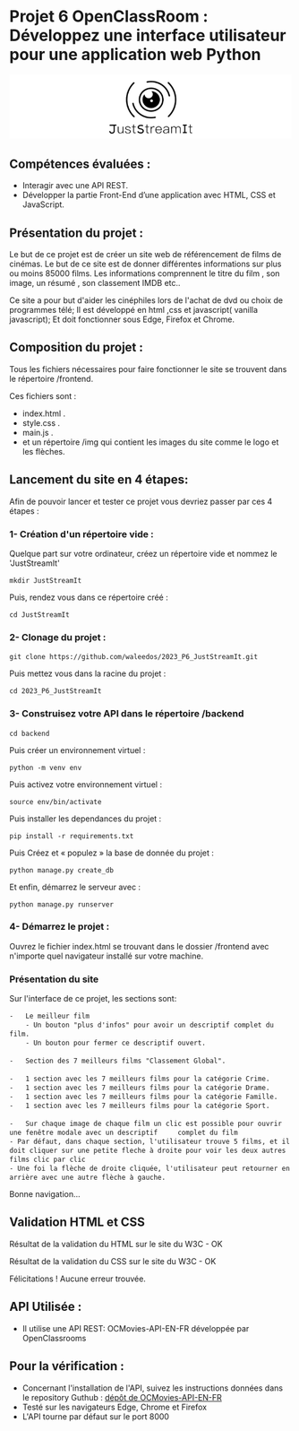 # Projet 6 OpenClassRoom : Développez une interface utilisateur pour une application web Python
![](/frontend/img/juststreamit.png)

## Compétences évaluées :
- Interagir avec une API REST.
- Développer la partie Front-End d’une application avec HTML, CSS et JavaScript.

## Présentation du projet :
Le but de ce projet est de créer un site web de référencement de films de cinémas. Le but de ce site est de donner différentes informations sur plus ou moins 85000 films. Les informations comprennent le titre du film , son image, un résumé , son classement IMDB etc..

Ce site a pour but d'aider les cinéphiles lors de l'achat de dvd ou choix de programmes télé; Il est développé en html ,css et javascript( vanilla javascript); Et doit fonctionner sous Edge, Firefox et Chrome.

## Composition du projet :
Tous les fichiers nécessaires pour faire fonctionner le site se trouvent dans le répertoire /frontend.

Ces fichiers sont :
- index.html .
- style.css . 
- main.js .
- et un répertoire /img qui contient les images du site comme le logo et les flèches.

## Lancement du site en 4 étapes:
Afin de pouvoir lancer et tester ce projet vous devriez passer par ces 4 étapes : 

### 1- Création d'un répertoire vide :
Quelque part sur votre ordinateur, créez un répertoire vide et nommez le 'JustStreamIt'
```
mkdir JustStreamIt
```
Puis, rendez vous dans ce répertoire créé :
```
cd JustStreamIt
```

### 2- Clonage du projet :
```
git clone https://github.com/waleedos/2023_P6_JustStreamIt.git
```
Puis mettez vous dans la racine du projet : 
```
cd 2023_P6_JustStreamIt
```
### 3- Construisez votre API dans le répertoire /backend
```
cd backend
```
Puis créer un environnement virtuel :
```
python -m venv env
```
Puis activez votre environnement virtuel :
```
source env/bin/activate
```
Puis installer les dependances du projet :
```
pip install -r requirements.txt
```
Puis Créez et « populez » la base de donnée du projet :
```
python manage.py create_db
```
Et enfin, démarrez le serveur avec : 
```
python manage.py runserver
```

### 4- Démarrez le projet :
Ouvrez le fichier index.html se trouvant dans le dossier /frontend avec n'importe quel navigateur installé sur votre machine.

### Présentation du site
Sur l'interface de ce projet, les sections sont:

    -   Le meilleur film
        - Un bouton "plus d'infos" pour avoir un descriptif complet du film.
        - Un bouton pour fermer ce descriptif ouvert. 

    -   Section des 7 meilleurs films "Classement Global".

    -   1 section avec les 7 meilleurs films pour la catégorie Crime.
    -   1 section avec les 7 meilleurs films pour la catégorie Drame.
    -   1 section avec les 7 meilleurs films pour la catégorie Famille.
    -   1 section avec les 7 meilleurs films pour la catégorie Sport.

    -   Sur chaque image de chaque film un clic est possible pour ouvrir une fenêtre modale avec un descriptif     complet du film
    - Par défaut, dans chaque section, l'utilisateur trouve 5 films, et il doit cliquer sur une petite fleche à droite pour voir les deux autres films clic par clic
    - Une foi la flèche de droite cliquée, l'utilisateur peut retourner en arrière avec une autre flèche à gauche.

Bonne navigation...

## Validation HTML et CSS

Résultat de la validation du HTML sur le site du W3C    - OK

Résultat de la validation du CSS sur le site du W3C     - OK

Félicitations ! Aucune erreur trouvée.

## API Utilisée :
* Il utilise une API REST: OCMovies-API-EN-FR développée par OpenClassrooms

## Pour la vérification :
* Concernant l'installation de l'API, suivez les instructions données dans le repository Guthub :
[dépôt de OCMovies-API-EN-FR](https://github.com/OpenClassrooms-Student-Center/OCMovies-API-EN-FR)
* Testé sur les navigateurs Edge, Chrome et Firefox
* L'API tourne par défaut sur le port 8000


